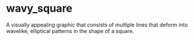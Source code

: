 # wavy_square
A visually appealing graphic that consists of multiple lines that deform into wavelike, elliptical patterns in the shape of a square.
